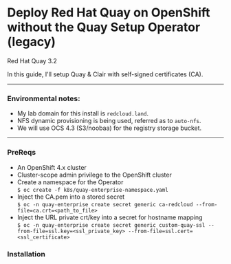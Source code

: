 # Deploy Red Hat Quay on OpenShift without the Quay Setup Operator (legacy)

Red Hat Quay 3.2

In this guide, I'll setup Quay & Clair with self-signed certificates (CA). 

---
### Environmental notes:

* My lab domain for this install is ```redcloud.land```.
* NFS dynamic provisioning is being used, referred as to ```auto-nfs```.
* We will use OCS 4.3 (S3/noobaa) for the registry storage bucket.

---
### PreReqs
* An OpenShift 4.x cluster
* Cluster-scope admin privilege to the OpenShift cluster
* Create a namespace for the Operator \
```$ oc create -f k8s/quay-enterprise-namespace.yaml```
* Inject the CA.pem into a stored secret \
```$ oc -n quay-enterprise create secret generic ca-redcloud --from-file=ca.crt=<path_to_file>```
* Inject the URL private crt/key into a secret for hostname mapping \
```$ oc -n quay-enterprise create secret generic custom-quay-ssl --from-file=ssl.key=<ssl_private_key> --from-file=ssl.cert=<ssl_certificate> ```

### Installation 

